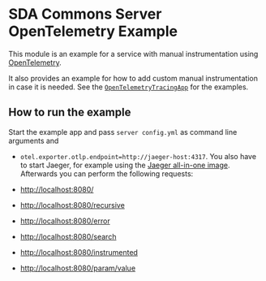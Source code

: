 # SDA Commons Server OpenTelemetry Example

This module is an example for a service with manual instrumentation using [OpenTelemetry](https://opentelemetry.io/).

It also provides an example for how to add custom manual instrumentation in case it is needed.
See the [`OpenTelemetryTracingApp`](https://github.com/SDA-SE/sda-dropwizard-commons/tree/main/sda-commons-server-opentelemetry-example/src/main/java/org/sdase/server/opentelemetry/example/OpenTelemetryTracingApp.java) for the examples.

## How to run the example

Start the example app and pass `server config.yml` as command line arguments and
- `otel.exporter.otlp.endpoint=http://jaeger-host:4317`.
You also have to start Jaeger, for example using the [Jaeger all-in-one image](https://hub.docker.com/r/jaegertracing/all-in-one).
Afterwards you can perform the following requests:

- [http://localhost:8080/](http://localhost:8080/)
- [http://localhost:8080/recursive](http://localhost:8080/recursive)
- [http://localhost:8080/error](http://localhost:8080/error)
- [http://localhost:8080/search](http://localhost:8080/search)
- [http://localhost:8080/instrumented](http://localhost:8080/instrumented)
- [http://localhost:8080/param/value](http://localhost:8080/param/value)